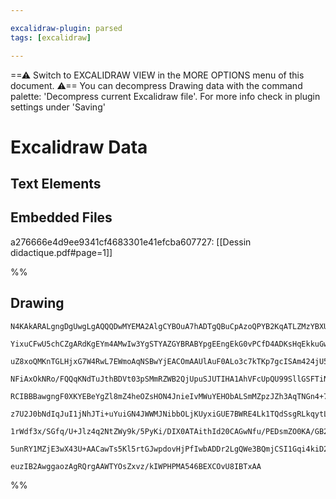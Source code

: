```yaml
---

excalidraw-plugin: parsed
tags: [excalidraw]

---
```

==⚠  Switch to EXCALIDRAW VIEW in the MORE OPTIONS menu of this document. ⚠== You can decompress Drawing data with the command palette: 'Decompress current Excalidraw file'. For more info check in plugin settings under 'Saving'


# Excalidraw Data
## Text Elements
## Embedded Files
a276666e4d9ee9341cf4683301e41efcba607727: [[Dessin didactique.pdf#page=1]]

%%
## Drawing
```compressed-json
N4KAkARALgngDgUwgLgAQQQDwMYEMA2AlgCYBOuA7hADTgQBuCpAzoQPYB2KqATLZMzYBXUtiRoIACyhQ4zZAHoFAc0JRJQgEYA6bGwC2CgF7N6hbEcK4OCtptbErHALRY8RMpWdx8Q1TdIEfARcZgRmBShcZQUebQBmbQAGGjoghH0EDihmbgBtcDBQMBLoeHF0QOwojmVg1JLIRhZ2LjQePkKmplZOADlOMW4eJIB2HgAOADYATgBGOYn+UsIO

YixuCFwU5chCZgARdKgEYm4AMwIw3YgSTYAZGYBRABYpgEEngEkG0vPCfD4ADKsHqEkkuGwGkCvwEUFIbAA1ggAOokdTcOY3ZjwpEIEEwMHoQQeWEQBF+SQccK5NBYroQNhwSFqGCYpJJG7WOoVTkMzDcZyjACsM20HQlkslNzZaGcL3G2lGypVqpV2NxyIAwmx8GxSJsAMQck07BmaSGI5QUtY6vUGiTw6zMZmBbJkijoyTcUZzF43SQIQjKaTs

uZ8xoQMKnTGLHjxG7W4RwL7EWmoAqNSBwYjEACOmAAUlAuF0ALo3c7kTKp7gcISAm424jU5jp+uN83CNZPYKZbLpvIVhlCHO4E5nOnjUYTOYzUZTWZTBMMogcRF1hv4G567DIyeoS74MKFAC+y2KpVgiE2hH00SQN2avTavE6kefrQGHCGU/iMyXF43huVZ1gFCRcDmMl9iOYIJwuK4EBAg8oyEAAFAArABFREAHk2DJf5AQJIkpEhaFHwZHEEWR

NFiAxOkNRo/FQQqKNdTuJthBDVt03pSMmRZWB2QjUpuSJUTIHA1AhVFcUpQU99SllGSFTiNUNOVJi8TtfUjVNDkyQtPckyEW1dT0x1yA4F1cDdKAPS9H0/QDIMQwcukknDbEEBjKckimYVEwpFM03yLps1zAti1LRph0jKtcBrA8O23Blm14zdO0jTRu2IXsMiyHJ8ni0pR2Icc/NQOZp1nedFwAldIzXDc0FSnc2D3Kqj2uKioigIR0wgRA1lWZ

RCIBBBawgngF0XKYEBeYgZl8mZ4heOZsHON4JnieIvMWuYEHObALSmMZpzJZh3AqTNGn4+7yzPC8GTuCQAAkoAAMS1eJ9FIDD4kLXDnC1GA8zQih7mUHgBRua82KqGoeTJaS5kSYVlwmTGZg6BckmFUYZhlQUFUSGcpmncMJlxgmbk9ejvTQX0Xm0F5hWFAm5mFHhlySeIgoZQNg1DTzwwSXaarW5UXgFrlagk7TtQsh10ENXBhWICZznOIzLVM8

z7U2J0bNdIqJuI1jNhJTi+uYuiGN4JWWMJNibbOLjKUyxiGUE7BWRE4Lk1TQdSsgRLkqytLI1AjYZrJDKaSjnyqqmF4AJ4GYkl5p8elaTFhX9BlP36QYKnRk15x4FzXsOY5usQm5crM/K+yK9stxucrKoPGrZrqiYAu5prSha5PV06/duHhIQEDPcB4q2OA4BBSruEvaBA0yTYiHc34GEIBAKAAIX15tdNViBDR1m/deWCBsBEeyvhOfQQWYi+jQ

1rWdf3x/SGfq/U+Jlz4q2NtZWy9k/5PyKi/DIX0ATAithId20CAGwNfu/PEDsmZO0KA/GB2Q4Fv01C7UiqD77/0ARkAAStxKkScfalCoRgjIuFmT+2Ep5USBD0FENfl9Tg30koAhUoLZhhCoDEMEdkIEhAjAVBGJQyRxCAAqWAoDvF3q+CAwRzgOWUXwqRmCoikE0QAtgFBAy4BSp3fBLD+EZCeGsd4FirEhBQnZBEVB77XQRICAAGtwQKSRtDTB

5unRY1MZjE3wX43U+AACawTs5Kl5rtGJwpdovHjPfIwbADDr2LgQWe3BQmjCSI1Gqi4kiD2xmnZ69iVGvzoS3b2xIISkDgPva0JA5EKPHqUXpxBP5oEvJAY+uoUKGi1DMWZsyyQ0IQMoBsdkjRPAOBsjZEBGkSKMVg5E7CoCtA7tlbMgQzDCGYAAcVIH0+RFR2r4IjggJZawmBjSKZGLIuBNDBAPDPJCDJsBEG6WgQFNwOBJQqBC32QgoBrhhaQW

euzIB2AwggaozAgRQrgAAWTYOsZxvz/kIWPHPMA546BEXCOvU8IBTxAA
```
%%